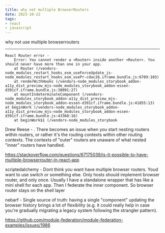 ```yaml
---
title: why not multiple BrowserRouters
date: 2023-10-22
tags:
- react
- javascript
---
```


why not use multiple browserrouters
____________________________________

```
React Router error - 
    Error: You cannot render a <Router> inside another <Router>. You should never have more than one in your app.
    at Router (/vendors-node_modules_restart_hooks_esm_useForceUpdate_js-node_modules_restart_hooks_esm_usePr-cdac26.iframe.bundle.js:6709:103)
    at renderWithHooks (/vendors-node_modules_storybook_addon-a11y_dist_preview_mjs-node_modules_storybook_addon-essen-d391cf.iframe.bundle.js:38091:27)
    at mountIndeterminateComponent (/vendors-node_modules_storybook_addon-a11y_dist_preview_mjs-node_modules_storybook_addon-essen-d391cf.iframe.bundle.js:41855:13)
at beginWork (/vendors-node_modules_storybook_addon-a11y_dist_preview_mjs-node_modules_storybook_addon-essen-d391cf.iframe.bundle.js:43368:16)
    at beginWork$1 (/vendors-node_modules_storybook
```


Drew Reese - . There becomes an issue when you start nesting routers within routers, or rather it's the routing contexts within other routing contexts. The contexts of "outer" routers are unaware of what nested "inner" routers have handled.

<https://stackoverflow.com/questions/67175039/is-it-possible-to-have-multiple-browserrouter-in-react-app>


scriptedalchemy - Dont think you want have multiple browser routers. Youd want to use switch or something else. Only hosts should implement browser router, and only once. Usually I have a standalone wrapper that has like a mini shell for each app. Then I federate the inner component. So browser router stays on the shell layer

nebarf - Single source of truth: having a single "component" updating the browser history brings a lot of flexibility (e.g. it could really help in case you're gradually migrating a legacy system following the strangler pattern).

<https://github.com/module-federation/module-federation-examples/issues/1986>
